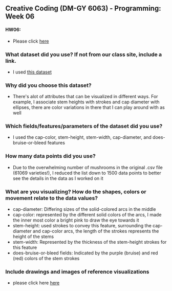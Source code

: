 ## Creative Coding (DM-GY 6063) - Programming: Week 06

#### HW06:
- Please click [here](https://lauren-tsao-dm-gy-6063-2024fall-b.github.io/HW06/HW06/)

### What dataset did you use? If not from our class site, include a link.
- I used [this dataset](https://www.kaggle.com/datasets/vishalpnaik/mushroom-classification-edible-or-poisonous)

### Why did you choose this dataset?
- There's alot of attributes that can be visualized in different ways. For example, I associate stem heights with strokes and cap diameter with ellipses, there are color variations in there that I can play around with as well

### Which fields/features/parameters of the dataset did you use?
- I used the cap-color, stem-height, stem-width, cap-diameter, and does-bruise-or-bleed features

### How many data points did you use?
- Due to the overwhelming number of mushrooms in the original .csv file (61069 varieties!), I reduced the list down to 1500 data points to better see the details in the data as I worked on it

### What are you visualizing? How do the shapes, colors or movement relate to the data values?
- cap-diameter: Differing sizes of the solid-colored arcs in the middle
- cap-color: represented by the different solid colors of the arcs, I made the inner most color a bright pink to draw the eye towards it
- stem-height: used strokes to convey this feature, surrounding the cap-diameter and cap-color arcs, the length of the strokes represents the height of the stems
- stem-width: Represented by the thickness of the stem-height strokes for this feature
- does-bruise-or-bleed fields: Indicated by the purple (bruise) and red (red) colors of the stem strokes

### Include drawings and images of reference visualizations
- please click here [here](https://drive.google.com/drive/folders/1vJJj1AjSkqe3kdFFRTN1iMNwsjVd7u2I?usp=sharing)